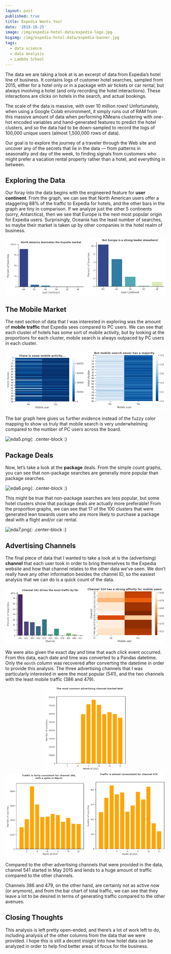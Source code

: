 ```yaml
---
layout: post
published: true
title: Expedia Wants You!
date: '2019-10-25'
image: /img/expedia-hotel-data/expedia-logo.jpg
bigimg: /img/expedia-hotel-data/expedia-banner.jpg
tags:
  - data science
  - data analysis
  - Lambda School
---
```

The data we are taking a look at is an excerpt of data from Expedia’s hotel line of business. It contains logs of customer hotel searches, sampled from 2015, either for a hotel only or in a package with air tickets or car rental, but always involving a hotel (and only recording the hotel interactions). These interactions are clicks on hotels in the search, and actual bookings.

The scale of the data is massive, with over 10 million rows! Unfortunately, when using a Google Colab environment, it simply runs out of RAM from this massive amount of data when performing KMeans clustering with one-hot encoded variables and hand-generated features to predict the hotel clusters, and so the data had to be down-sampled to record the logs of 100,000 unique users (almost 1,500,000 rows of data).

Our goal is to explore the journey of a traveler through the Web site and uncover any of the secrets that lie in the data — from patterns in seasonality and day of the week, to finding signals from customers who might prefer a vacation rental property rather than a hotel, and everything in between.

## Exploring the Data

Our foray into the data begins with the engineered feature for **user continent**. From the graph, we can see that North American users offer a staggering 88% of the traffic to Expedia for hotels, and the other bars in the graph are tiny in comparison. If we analyze just the other 5 continents (sorry, Antarctica), then we see that Europe is the next most popular origin for Expedia users. Surprisingly, Oceania has the least number of searches, so maybe their market is taken up by other companies in the hotel realm of business.

<p align="middle">
  <img src="/img/expedia-hotel-data/eda/eda1.png" width="49.5%" />
  <img src="/img/expedia-hotel-data/eda/eda2.png" width="49.5%" /> 
</p>

## The Mobile Market

The next section of data that I was interested in exploring was the amount of **mobile traffic** that Expedia sees compared to PC users. We can see that each cluster of hotels has some sort of mobile activity, but by looking at the proportions for each cluster, mobile search is always outpaced by PC users in each cluster.

<p align="middle">
  <img src="/img/expedia-hotel-data/eda/eda3.png" width="49.5%" />
  <img src="/img/expedia-hotel-data/eda/eda4.png" width="49.5%" /> 
</p>

The bar graph here gives us further evidence instead of the fuzzy color mapping to show us truly that mobile search is very underwhelming compared to the number of PC users across the board.

![eda5.png]({{site.baseurl}}/img/expedia-hotel-data/eda/eda5.png "The bar graph is a better visual representation of the trend that we see for mobile data."){: .center-block :}

## Package Deals

Now, let’s take a look at the **package** deals. From the simple count graphs, you can see that non-package searches are generally more popular than package searches.

![eda6.png]({{site.baseurl}}/img/expedia-hotel-data/eda/eda6.png "Counts for non-package and package searches show that non-package searches are usually more popular."){: .center-block :}

This might be true that non-package searches are less popular, but some hotel clusters show that package deals are actually more preferable! From the proportion graphs, we can see that 17 of the 100 clusters that were generated lean towards users who are more likely to purchase a package deal with a flight and/or car rental.

![eda7.png]({{site.baseurl}}/img/expedia-hotel-data/eda/eda7.png "However, 17 of the 100 hotel clusters analyzed show that these customers tend towards package deals more."){: .center-block :}

## Advertising Channels

The final piece of data that I wanted to take a look at is the (advertising) **channel** that each user took in order to bring themselves to the Expedia website and how that channel relates to the other data we’ve seen. We don’t really have any other information besides the channel ID, so the easiest analysis that we can do is a quick count of the data.

<p align="middle">
  <img src="/img/expedia-hotel-data/eda/eda8.png" width="49.5%" />
  <img src="/img/expedia-hotel-data/eda/eda9.png" width="49.5%" /> 
</p>

We were also given the exact day and time that each click event occurred. From this data, each date and time was converted to a Pandas datetime. Only the `month` column was recovered after converting the datetime in order to provide this analysis. The three advertising channels that I was particularly interested in were the most popular (541), and the two channels with the least mobile traffic (386 and 479).

<p align="middle">
  <img src="/img/expedia-hotel-data/eda/eda10.png" width="51%" />
  <img src="/img/expedia-hotel-data/eda/eda11.png" width="49.5%" /> 
  <img src="/img/expedia-hotel-data/eda/eda12.png" width="49.5%" /> 
</p>

Compared to the other advertising channels that were provided in the data, channel 541 started in May 2015 and lends to a huge amount of traffic compared to the other channels.

Channels 386 and 479, on the other hand, are certainly not as active now (or anymore), and from the bar chart of total traffic, we can see that they leave a lot to be desired in terms of generating traffic compared to the other avenues.

## Closing Thoughts

This analysis is left pretty open-ended, and there’s a lot of work left to do, including analysis of the other columns from the data that we were provided. I hope this is still a decent insight into how hotel data can be analyzed in order to help find better areas of focus for the business.